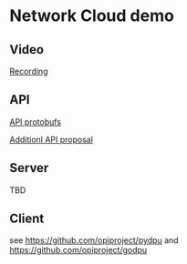 # Network Cloud demo

## Video

[Recording](https://youtu.be/UWIGLShe8d0)

## API

[API protobufs](https://github.com/opiproject/opi-api/tree/main/network/cloud)

[Additionl API proposal](https://github.com/opiproject/opi-api/pull/128)

## Server

TBD

## Client

see <https://github.com/opiproject/pydpu> and <https://github.com/opiproject/godpu>
